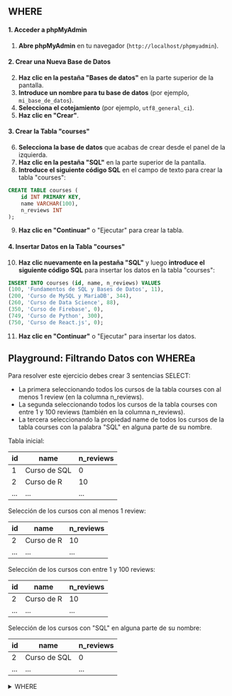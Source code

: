 ## WHERE

#### 1. Acceder a phpMyAdmin
1. **Abre phpMyAdmin** en tu navegador (`http://localhost/phpmyadmin`).

#### 2. Crear una Nueva Base de Datos
2. **Haz clic en la pestaña "Bases de datos"** en la parte superior de la pantalla.
3. **Introduce un nombre para tu base de datos** (por ejemplo, `mi_base_de_datos`).
4. **Selecciona el cotejamiento** (por ejemplo, `utf8_general_ci`).
5. **Haz clic en "Crear"**.

#### 3. Crear la Tabla "courses"
6. **Selecciona la base de datos** que acabas de crear desde el panel de la izquierda.
7. **Haz clic en la pestaña "SQL"** en la parte superior de la pantalla.
8. **Introduce el siguiente código SQL** en el campo de texto para crear la tabla "courses":

```sql
CREATE TABLE courses (
    id INT PRIMARY KEY,
    name VARCHAR(100),
    n_reviews INT
);
```

9. **Haz clic en "Continuar"** o "Ejecutar" para crear la tabla.

#### 4. Insertar Datos en la Tabla "courses"
10. **Haz clic nuevamente en la pestaña "SQL"** y luego **introduce el siguiente código SQL** para insertar los datos en la tabla "courses":

```sql
INSERT INTO courses (id, name, n_reviews) VALUES
(100, 'Fundamentos de SQL y Bases de Datos', 11),
(200, 'Curso de MySQL y MariaDB', 344),
(260, 'Curso de Data Science', 88),
(350, 'Curso de Firebase', 0),
(749, 'Curso de Python', 300),
(750, 'Curso de React.js', 0);
```

11. **Haz clic en "Continuar"** o "Ejecutar" para insertar los datos.

## Playground: Filtrando Datos con WHEREa

Para resolver este ejercicio debes crear 3 sentencias SELECT:

- La primera seleccionando todos los cursos de la tabla courses con al menos 1 review (en la columna n_reviews).
- La segunda seleccionando todos los cursos de la tabla courses con entre 1 y 100 reviews (también en la columna n_reviews).
- La tercera seleccionando la propiedad name de todos los cursos de la tabla courses con la palabra "SQL" en alguna parte de su nombre.

Tabla inicial:

|id	|name	|n_reviews|
|---|-------|---------|
|1	|Curso de SQL	|0|
|2	|Curso de R	|10|
|...	|...	|...|

Selección de los cursos con al menos 1 review:

|id	|name	|n_reviews|
|---|-------|---------|
|2	|Curso de R	|10|
|...	|...	|...|

Selección de los cursos con entre 1 y 100 reviews:

|id	|name	|n_reviews|
|----|------|----------|
|2	|Curso de R	|10|
|...	|...	|...|

Selección de los cursos con "SQL" en alguna parte de su nombre:

|id	|name	|n_reviews|
|---|-------|---------|
|2	|Curso de SQL	|0|
|...	|...	|...|


<details>
  <summary>WHERE</summary>

### Consultas SQL para Cumplir con los Criterios Especificados

#### 1. Seleccionar Todos los Cursos con al Menos 1 Review
```sql
SELECT * FROM courses WHERE n_reviews >= 1;
```

#### 2. Seleccionar Todos los Cursos con Entre 1 y 100 Reviews
```sql
SELECT * FROM courses WHERE n_reviews BETWEEN 1 AND 100;
```

#### 3. Seleccionar la Propiedad "name" de Todos los Cursos con "SQL" en Alguna Parte de su Nombre
```sql
SELECT name FROM courses WHERE name LIKE '%SQL%';
```



  </details>





